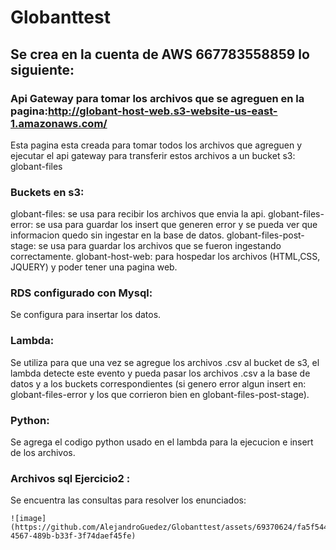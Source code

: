 # Globanttest

## Se crea en la cuenta de AWS 667783558859 lo siguiente:

### Api Gateway para tomar los archivos que se agreguen en la pagina:http://globant-host-web.s3-website-us-east-1.amazonaws.com/ 
  Esta pagina esta creada para tomar todos los archivos que agreguen y ejecutar el api gateway para transferir estos archivos a un bucket s3: globant-files

### Buckets en s3: 
   globant-files: se usa para recibir los archivos que envia la api.
   globant-files-error: se usa para guardar los insert que generen error y se pueda ver que informacion quedo sin ingestar en la base de datos.
   globant-files-post-stage: se usa para guardar los archivos que se fueron ingestando correctamente.
   globant-host-web: para hospedar los archivos (HTML,CSS, JQUERY) y poder tener una pagina web.

### RDS configurado con Mysql:
  Se configura para insertar los datos.

### Lambda:
  Se utiliza para que una vez se agregue los archivos .csv al bucket de s3, el lambda detecte este evento y pueda pasar los archivos .csv a la base de datos y a los buckets correspondientes (si genero error algun insert en: 
  globant-files-error y los que corrieron bien en globant-files-post-stage).

### Python:
  Se agrega el codigo python usado en el lambda para la ejecucion e insert de los archivos.

### Archivos sql Ejercicio2 :
  Se encuentra las consultas para resolver los enunciados:

    ![image](https://github.com/AlejandroGuedez/Globanttest/assets/69370624/fa5f5443-4567-489b-b33f-3f74daef45fe)


